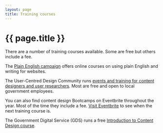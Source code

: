 ```yaml
---
layout: page
title: Training courses
---
```


# {{ page.title }}

There are a number of training courses available. Some are free but others include a fee.

The [Plain English campaign](http://www.plainenglish.co.uk/services/training/online-courses-available.html) offers online courses on using plain English and writing for websites.

The User-Centred Design Community runs [events and training for content designers and user researchers](https://designnotes.blog.gov.uk/events-and-training-in-the-user-centred-design-community/). Most are free and open to local government employees.

You can also find content design Bootcamps on Eventbrite throughout the year. Most of the time they include a fee. [Visit Eventbrite](https://www.eventbrite.co.uk/) to see when the next training course is.

The Government Digital Service (GDS) runs a free [Introduction to Content Design course](https://www.futurelearn.com/courses/introduction-to-content-design). 